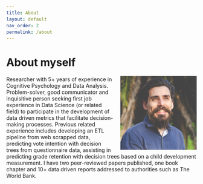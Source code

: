 ```yaml
---
title: About
layout: default
nav_order: 2
permalink: /about
---
```

# About myself

<img src="/images/githubpic.jpg"
     alt="picture of Juan Ignacio Rodríguez-Vinçon"
     style="display:inline-block;
            float:right;
            margin-left:15px;
            width:40%;
            " >

Researcher with 5+ years of experience in Cognitive Psychology and Data Analysis. Problem-solver, good communicator and inquisitive person seeking first job experience in Data Science (or related field) to participate in the development of data driven metrics that facilitate decision-making processes. Previous related experience includes developing an ETL pipeline from web scrapped data, predicting vote intention with decision trees from questionnaire data, assisting in predicting grade retention with decision trees based on a child development measurement. I have two peer-reviewed papers published, one book chapter and 10+ data driven reports addressed to authorities such as The World Bank.
